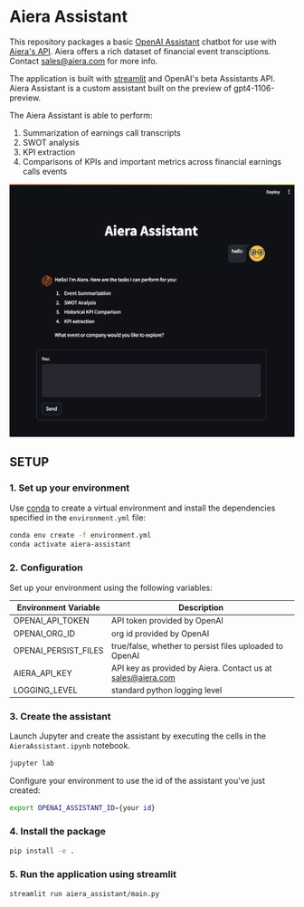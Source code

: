 # Aiera Assistant

This repository packages a basic [OpenAI Assistant](https://platform.openai.com/docs/assistants/how-it-works) chatbot for use with [Aiera's API](www.aiera.com). Aiera offers a rich dataset of financial event transciptions. Contact sales@aiera.com for more info.  

The application is built with [streamlit](https://docs.streamlit.io/) and OpenAI's beta Assistants API. Aiera Assistant is a custom assistant built on the preview of gpt4-1106-preview.


The Aiera Assistant is able to perform:  
1. Summarization of earnings call transcripts
2. SWOT analysis
3. KPI extraction
4. Comparisons of KPIs and important metrics across financial earnings calls events

![image](docs/assistant_snapshot.png)

## SETUP

### 1. Set up your environment 

Use [conda](https://docs.conda.io/en/latest/) to create a virtual environment and install the dependencies specified in the `environment.yml` file:

```bash
conda env create -f environment.yml
conda activate aiera-assistant
```

### 2. Configuration

Set up your environment using the following variables:

| Environment Variable | Description                                                 |
|----------------------|-------------------------------------------------------------|
| OPENAI_API_TOKEN     | API token provided by OpenAI                                |
| OPENAI_ORG_ID        | org id provided by OpenAI                                   |
| OPENAI_PERSIST_FILES | true/false, whether to persist files uploaded to OpenAI     | 
| AIERA_API_KEY        | API key as provided by Aiera. Contact us at sales@aiera.com |
| LOGGING_LEVEL        | standard python logging level                               |


### 3. Create the assistant
Launch Jupyter and create the assistant by executing the cells in the `AieraAssistant.ipynb` notebook. 

```bash
jupyter lab
```

Configure your environment to use the id of the assistant you've just created:
```bash
export OPENAI_ASSISTANT_ID={your id}
```

### 4. Install the package

```bash
pip install -e .
```

### 5. Run the application using streamlit

```bash
streamlit run aiera_assistant/main.py
```
